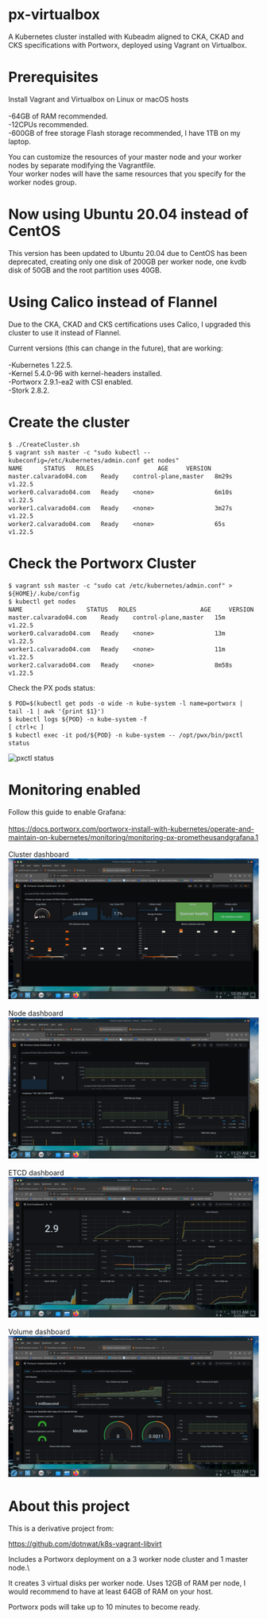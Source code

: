 # px-virtualbox

A Kubernetes cluster installed with Kubeadm aligned to CKA, CKAD and CKS specifications with Portworx, deployed using Vagrant on Virtualbox.

# Prerequisites

Install Vagrant and Virtualbox on Linux or macOS hosts\
\
-64GB of RAM recommended.\
-12CPUs recommended.\
-600GB of free storage Flash storage recommended, I have 1TB on my laptop.

You can customize the resources of your master node and your worker nodes by separate modifying the Vagrantfile.\
Your worker nodes will have the same resources that you specify for the worker nodes group.

# Now using Ubuntu 20.04 instead of CentOS

This version has been updated to Ubuntu 20.04 due to CentOS has been deprecated, creating only one disk of 200GB per worker node, one kvdb disk of 50GB and the root partition uses 40GB.

# Using Calico instead of Flannel

Due to the CKA, CKAD and CKS certifications uses Calico, I upgraded this cluster to use it instead of Flannel.

Current versions (this can change in the future), that are working:\
\
-Kubernetes 1.22.5.
\
-Kernel 5.4.0-96 with kernel-headers installed.
\
-Portworx 2.9.1-ea2 with CSI enabled.
\
-Stork 2.8.2.

# Create the cluster

```
$ ./CreateCluster.sh
$ vagrant ssh master -c "sudo kubectl --kubeconfig=/etc/kubernetes/admin.conf get nodes"
NAME      STATUS   ROLES                  AGE     VERSION
master.calvarado04.com    Ready    control-plane,master   8m29s   v1.22.5
worker0.calvarado04.com   Ready    <none>                 6m10s   v1.22.5
worker1.calvarado04.com   Ready    <none>                 3m27s   v1.22.5
worker2.calvarado04.com   Ready    <none>                 65s     v1.22.5

```

# Check the Portworx Cluster

```
$ vagrant ssh master -c "sudo cat /etc/kubernetes/admin.conf" > ${HOME}/.kube/config
$ kubectl get nodes
NAME                  STATUS   ROLES                  AGE     VERSION
master.calvarado04.com    Ready    control-plane,master   15m     v1.22.5
worker0.calvarado04.com   Ready    <none>                 13m     v1.22.5
worker1.calvarado04.com   Ready    <none>                 11m     v1.22.5
worker2.calvarado04.com   Ready    <none>                 8m58s   v1.22.5
```
Check the PX pods status:

```
$ POD=$(kubectl get pods -o wide -n kube-system -l name=portworx | tail -1 | awk '{print $1}')
$ kubectl logs ${POD} -n kube-system -f
[ ctrl+c ]
$ kubectl exec -it pod/${POD} -n kube-system -- /opt/pwx/bin/pxctl status
```
![pxctl status](/images/px-status.png)


# Monitoring enabled

Follow this guide to enable Grafana:\
\
https://docs.portworx.com/portworx-install-with-kubernetes/operate-and-maintain-on-kubernetes/monitoring/monitoring-px-prometheusandgrafana.1
\
\
Cluster dashboard\
![Cluster dashboard](/images/grafana-cluster.png)\
\
Node dashboard\
![Node dashboard](/images/grafana-node.png)\
\
ETCD dashboard\
![ETCD dashboard](/images/grafana-etcd.png)\
\
Volume dashboard\
![Volume dashboard](/images/grafana-volume.png)

# About this project

This is a derivative project from:

https://github.com/dotnwat/k8s-vagrant-libvirt 

Includes a Portworx deployment on a 3 worker node cluster and 1 master node.\

It creates 3 virtual disks per worker node. Uses 12GB of RAM per node, I would recommend to have at least 64GB of RAM on your host.

Portworx pods will take up to 10 minutes to become ready.
